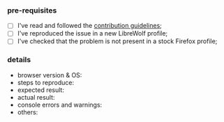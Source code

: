 ### pre-requisites

<!--

if you ignore the pre-requisites and the template the issue might be closed.
issues that have the `provide info` label need user input or they will be quarantined after a week,
and closed after ten days.

suggestions are appreciated in the form of merge requests or alternatively well documented issues.

make sure you are in the right repository:
https://librewolf.net/docs/faq/#i-have-a-problem-where-do-i-open-a-new-issue

-->

- [ ] I've read and followed the [contribution guidelines](https://librewolf.net/docs/faq/#do-you-have-any-contribution-guidelines);
- [ ] I've reproduced the issue in a new LibreWolf profile;
- [ ] I've checked that the problem is not present in a stock Firefox profile;

### details
- browser version & OS:
- steps to reproduce:
- expected result:
- actual result:
- console errors and warnings:
- others:
